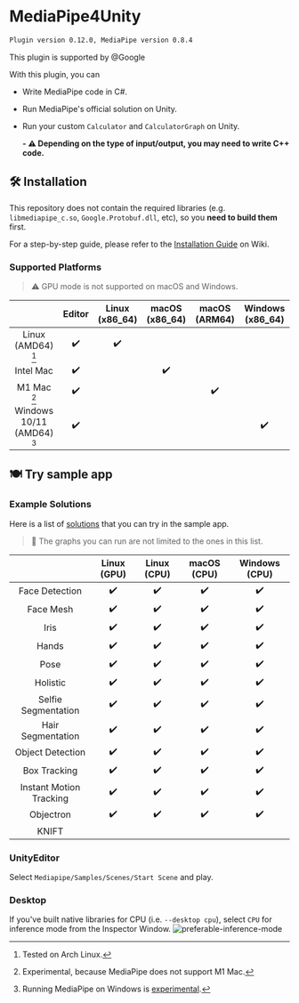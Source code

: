# MediaPipe4Unity

```markdown
Plugin version 0.12.0, MediaPipe version 0.8.4
```

This plugin is supported by @Google

With this plugin, you can

- Write MediaPipe code in C#.
- Run MediaPipe's official solution on Unity.
- Run your custom `Calculator` and `CalculatorGraph` on Unity.

  **- :warning: Depending on the type of input/output, you may need to write C++ code.**


## :hammer_and_wrench: Installation

This repository does not contain the required libraries (e.g. `libmediapipe_c.so`, `Google.Protobuf.dll`, etc), so you **need to build them** first.

For a step-by-step guide, please refer to the [Installation Guide](https://github.com/matondotnet/VRigRoid.Plugins/blob/main/MediaPipe4Unity/Installation.md) on Wiki.

### Supported Platforms

> :warning: GPU mode is not supported on macOS and Windows.

|                            |       Editor       |   Linux (x86_64)   |   macOS (x86_64)   |   macOS (ARM64)    |  Windows (x86_64)  |
| :------------------------: | :----------------: | :----------------: | :----------------: | :----------------: | :----------------: |
|     Linux (AMD64) [^1]     | :heavy_check_mark: | :heavy_check_mark: |                    |                    |                    |
|         Intel Mac          | :heavy_check_mark: |                    | :heavy_check_mark: |                    |                    |
|        M1 Mac [^2]         | :heavy_check_mark: |                    |                    | :heavy_check_mark: |                    |
| Windows 10/11 (AMD64) [^3] | :heavy_check_mark: |                    |                    |                    | :heavy_check_mark: |

[^1]: Tested on Arch Linux.
[^2]: Experimental, because MediaPipe does not support M1 Mac.
[^3]: Running MediaPipe on Windows is [experimental](https://google.github.io/mediapipe/getting_started/install.html#installing-on-windows).

## :plate_with_cutlery: Try sample app

### Example Solutions

Here is a list of [solutions](https://google.github.io/mediapipe/solutions/solutions.html) that you can try in the sample app.

> :bell: The graphs you can run are not limited to the ones in this list.

|                         |    Linux (GPU)     |    Linux (CPU)     |    macOS (CPU)     |   Windows (CPU)    |
| :---------------------: | :----------------: | :----------------: | :----------------: | :----------------: |
|     Face Detection      | :heavy_check_mark: | :heavy_check_mark: | :heavy_check_mark: | :heavy_check_mark: |
|        Face Mesh        | :heavy_check_mark: | :heavy_check_mark: | :heavy_check_mark: | :heavy_check_mark: |
|          Iris           | :heavy_check_mark: | :heavy_check_mark: | :heavy_check_mark: | :heavy_check_mark: |
|          Hands          | :heavy_check_mark: | :heavy_check_mark: | :heavy_check_mark: | :heavy_check_mark: |
|          Pose           | :heavy_check_mark: | :heavy_check_mark: | :heavy_check_mark: | :heavy_check_mark: |
|        Holistic         | :heavy_check_mark: | :heavy_check_mark: | :heavy_check_mark: | :heavy_check_mark: |
|   Selfie Segmentation   | :heavy_check_mark: | :heavy_check_mark: | :heavy_check_mark: | :heavy_check_mark: |
|    Hair Segmentation    | :heavy_check_mark: | :heavy_check_mark: | :heavy_check_mark: | :heavy_check_mark: |
|    Object Detection     | :heavy_check_mark: | :heavy_check_mark: | :heavy_check_mark: | :heavy_check_mark: |
|      Box Tracking       | :heavy_check_mark: | :heavy_check_mark: | :heavy_check_mark: | :heavy_check_mark: |
| Instant Motion Tracking | :heavy_check_mark: | :heavy_check_mark: | :heavy_check_mark: | :heavy_check_mark: |
|        Objectron        | :heavy_check_mark: | :heavy_check_mark: | :heavy_check_mark: | :heavy_check_mark: |
|          KNIFT          |                    |                    |                    |                    |

### UnityEditor

Select `Mediapipe/Samples/Scenes/Start Scene` and play.

### Desktop

If you've built native libraries for CPU (i.e. `--desktop cpu`), select `CPU` for inference mode from the Inspector Window.
![preferable-inference-mode](https://user-images.githubusercontent.com/4690128/134795568-156f3d41-b46e-477f-a487-d04c99300c33.png)
